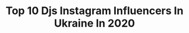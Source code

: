 ---
title: Top 10 Djs Instagram Influencers In Ukraine In 2020
description: >-
  Find top djs Instagram influencers in Ukraine in 2020. Most popular hashtags: #stayhome #love #kyiv.
platform: Instagram
hits: 14
text_top: Analyze the most popular Instagram accounts on inBeat.
text_bottom: Our platform has 14 Instagram influencers like this in Ukraine for you to collaborate.
profiles:
  - username: "djolaras"
    fullname: >-
      DJ OLA RAS
    bio: >-
      🖤Dj/saxophonist🎷 🖤TOP 50 world female djs🎷 🖤For booking contact: +380934436465 Columbuss117@gmail.com
    location: "Ukraine"
    followers: 65652
    engagement: 100
    commentsToLikes: 0.042593
    id: ck6uezeditxm60j71tfwbk5kj
    verified: false
    hashtags: "#sunburn"
  - username: "dj.silence"
    fullname: >-
      DJ.Silence
    bio: >-
      Deejay , Producer Owner @good_vybz_shop #GoodVybzMusic #DefJamGreece Bad Energy Stay Far Away 🙏🧿
    location: "Ukraine"
    followers: 11224
    engagement: 784
    commentsToLikes: 0.009048
    id: ck14jrlmxltt70i19oqah4lpw
    verified: false
    hashtags: "#godvybz, #goodvybz, #kushboy, #godsquad"
  - username: "djromeo_djservice"
    fullname: >-
      Черницкий Роман
    bio: >-
      ✍🏻Блог Холостяка 🥁 Люблю поиграть на ударных 🐶 Обожаю своих собак 🏂 Зимой я в горах 🎧 Все остальное время, я Event DJ 📞 +380673383351 Роман
    location: "Ukraine"
    followers: 7632
    engagement: 309
    commentsToLikes: 0.069159
    id: ck6tveeo5lrkj0j71kope9he5
    verified: false
    hashtags: "#eventdj, #wedding, #covid, #munhen"
  - username: "djshnaps"
    fullname: >-
      DJ SHNAPS
    bio: >-
      KISSFM UKRAINE 💽HOUSE STARS RECORDS OWNER ☎️Booking: +380635980504 ↙️ New single «Feel The Same»
    location: "Ukraine"
    followers: 16453
    engagement: 306
    commentsToLikes: 0.027119
    id: ck8syy3gfmgqd0j78db826x5t
    verified: false
    hashtags: "#podcast, #housemusic, #house, #clubhouse"
  - username: "turba777"
    fullname: >-
      Irina Turbaievska
    bio: >-
      Cofounder of Best Fashion Awards 🇺🇦
    location: "Ukraine"
    followers: 16848
    engagement: 339
    commentsToLikes: 0.030207
    id: ck5q3xt74mumo0i11tqe3ngou
    verified: false
    hashtags: "#myitaly, #dreamscometrue, #lovemyfriends, #chalengeaccepted"
  - username: "radioaktivefilm"
    fullname: >-
      radioaktivefilm.
    bio: >-
      Top film service. 🇺🇸 American owned and operated. 🎥 Full service production (Ukraine, Georgia, Poland)
    location: "Ukraine"
    followers: 9639
    engagement: 483
    commentsToLikes: 0.015885
    id: ck139wo1jnhqk0i19cunkq9jr
    verified: false
    hashtags: "#bts, #newad, #stayhome, #filminukraine"
  - username: "roksolana.piatash"
    fullname: >-
      🌱𝙍𝙊𝙆𝙎𝙊𝙇𝘼𝙉𝘼🌱
    bio: >-
      📸 МОДЕЛЬ 🎬 АКТРИСА 🦩Здесь есть ИДЕИ для твоих фото ⭐️ Мои съёмки и будни ✍🏻Сотрудничество в директ page is managed by my mom @inzelik 🔻YouTube🔻
    location: "Ukraine"
    followers: 18118
    engagement: 227
    commentsToLikes: 0.140365
    id: ck6tytc3w5qet0j71gv86gqe4
    verified: false
    hashtags: "#topmodel, #autumn, #model, #kidsmodel"
  - username: "i_levkovich"
    fullname: >-
      Левкович Ігор
    bio: >-
      Я вокаліст, організуєм ваше свято на високому рівні ‼️ІНФО про #весілля - Direct 🎤Працюєм з @vladyslav_komar ☎️095 42 22 879 🔻Кавери🔻
    location: "Ukraine"
    followers: 18865
    engagement: 959
    commentsToLikes: 0.026647
    id: ck0u0e7q3tjdu0i197sdri9ui
    verified: false
    hashtags: "#levkovich, #cover, #90, #shnaps"
  - username: "hinhanni"
    fullname: >-
      Аnna Belous
    bio: >-
      Anna&Alex photographers wedding | family | travel Based in Kyiv Available worldwide ✈ Co-owner @easytoinspire
    location: "Ukraine"
    followers: 22142
    engagement: 685
    commentsToLikes: 0.034303
    id: ck15s86tkbpvq0i19vxbwh5ww
    verified: false
    hashtags: "#weddingphotographerkiev, #weddingphotoinspirations, #annaandalexwedding, #annaandalexfamilyphotoshoot"
  - username: "mamarika_official"
    fullname: >-
      MamaRika
    bio: >-
      🟣Booking:+380 (96) 575 80 06, Інна managermamarika@gmail.com ⚫️PR,Сommercial:+38 066 556 36 28 Альона,alena.skulkina.pr@gmail.com #TikTok 👇🏾
    location: "Ukraine"
    followers: 403068
    engagement: 363
    commentsToLikes: 0.009096
    id: ck5q3lz7dldme0i11oxuiisk6
    verified: true
    hashtags: "#savetheplanet, #maemo, #1photochallenge, #tiktok"
---